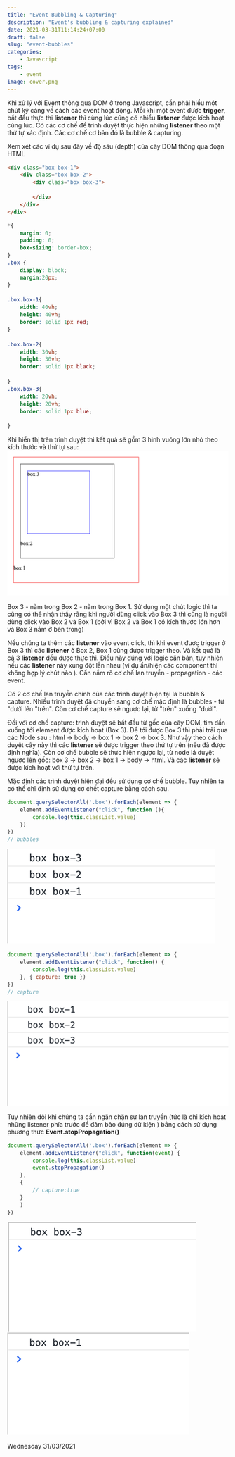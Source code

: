 ```yaml
---
title: "Event Bubbling & Capturing"
description: "Event's bubbling & capturing explained"
date: 2021-03-31T11:14:24+07:00
draft: false
slug: "event-bubbles"
categories:
    - Javascript
tags:
    - event
image: cover.png
---
```

Khi xử lý với Event thông qua DOM ở trong Javascript, cần phải hiểu một chút kỹ càng về cách các event hoạt động. Mỗi khi một event được **trigger**, bắt đầu thực thi **listener** thì cùng lúc cũng có nhiều **listener** được kích hoạt cùng lúc. Có các cơ chế để trình duyệt thực hiện những **listener** theo một thứ tự xác định. Các cơ chế cơ bản đó là bubble & capturing.

Xem xét các ví dụ sau đây về độ sâu (depth) của cây DOM thông qua đoạn HTML

```html
<div class="box box-1">
    <div class="box box-2">
        <div class="box box-3">

        </div>
    </div>
</div>
```

```css
*{
    margin: 0;
    padding: 0;
    box-sizing: border-box;
}
.box {
    display: block;
    margin:20px;
}

.box.box-1{
    width: 40vh;
    height: 40vh;
    border: solid 1px red;
}

.box.box-2{
    width: 30vh;
    height: 30vh;
    border: solid 1px black;

}
.box.box-3{
    width: 20vh;
    height: 20vh;
    border: solid 1px blue;

}
```

Khi hiển thị trên trình duyệt thì kết quả sẽ gồm 3 hình vuông lớn nhỏ theo kích thước và thứ tự sau:
![Hiển thị đoạn của code ở phía trên](pic-1.png)

Box 3 - nằm trong Box 2 - nằm trong Box 1. Sử dụng một chút logic thì ta cũng có thể nhận thấy rằng khi người dùng click vào Box 3 thì cũng là người dùng click vào Box 2 và Box 1 (bởi vì Box 2 và Box 1 có kích thước lớn hơn và Box 3 nằm ở bên trong)

Nếu chúng ta thêm các **listener** vào event click, thì khi event được trigger ở Box 3 thì các **listener** ở Box 2, Box 1 cũng được trigger theo. Và kết quả là cả 3 **listener** đều được thực thi. Điều này đúng với logic căn bản, tuy nhiên nếu các **listener** này xung đột lẫn nhau (ví dụ ẩn/hiện các component thì không hợp lý chút nào ). Cần nắm rõ cơ chế lan truyền - propagation - các event.

Có 2 cơ chế lan truyền chính của các trình duyệt hiện tại là bubble & capture. Nhiều trình duyệt đã chuyển sang cơ chế mặc định là bubbles - từ "dưới lên "trên". Còn cơ chế capture sẽ ngược lại, từ "trên" xuống "dưới".

Đối với cơ chế capture: trình duyệt sẽ bắt đầu từ gốc của cây DOM, tìm dần xuống tới element được kích hoạt (Box 3). Để tới được Box 3 thì phải trải qua các Node sau : html -> body -> box 1 -> box 2 -> box 3. Như vậy theo cách duyệt cây này thì các **listener** sẽ được trigger theo thứ tự trên (nếu đã được định nghĩa). Còn cơ chế bubble sẽ thực hiện ngược lại, từ node lá duyệt ngược lên gốc: box 3 -> box 2 -> box 1 -> body -> html. Và các **listener** sẽ được kích hoạt với thứ tự trên.

Mặc định các trình duyệt hiện đại đều sử dụng cơ chế bubble. Tuy nhiên ta có thể chỉ định sử dụng cơ chết capture bằng cách sau.
```js
document.querySelectorAll('.box').forEach(element => {
    element.addEventListener("click", function (){
        console.log(this.classList.value)
    })
})
// bubbles
```
![Cơ chế bubble](pic-2.png)
```js
document.querySelectorAll('.box').forEach(element => {
    element.addEventListener("click", function() {
        console.log(this.classList.value)
    }, { capture: true })
})
// capture
```
![Cơ chế capture](pic-3.png)

Tuy nhiên đôi khi chúng ta cần ngăn chặn sự lan truyền (tức là chỉ kích hoạt những listener phía trước để đảm bảo đúng dữ kiện ) bằng cách sử dụng phương thức **Event.stopPropagation()**
```js
document.querySelectorAll('.box').forEach(element => {
    element.addEventListener("click", function(event) {
        console.log(this.classList.value)
        event.stopPropagation()
    },
    {
        // capture:true
    }
    )
})
```
![Cơ chế bubble với stopPropagation](pic-4.png)
![Cơ chế capture với stopPropagation](pic-5.png)


Wednesday 31/03/2021

